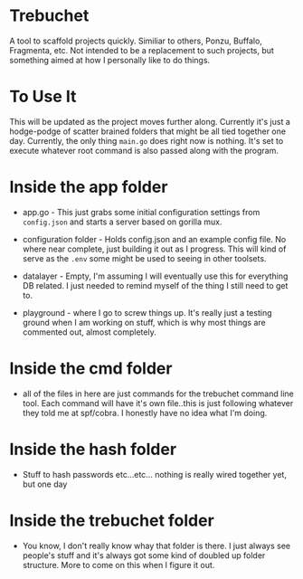 # Trebuchet
A tool to scaffold projects quickly.  Similiar to others, Ponzu, Buffalo, Fragmenta, etc.  Not intended to be a replacement to 
such projects, but something aimed at how I personally like to do things.  

# To Use It
This will be updated as the project moves further along.  Currently it's just a hodge-podge of scatter brained folders that might
be all tied together one day. Currently, the only thing `main.go` does right now is nothing.  It's set to execute whatever root 
command is also passed along with the program.

# Inside the app folder
  - app.go - This just grabs some initial configuration settings from `config.json` and starts a server based on gorilla mux.
  
  - configuration folder - Holds config.json and an example config file.  No where near complete, just building it out as I
    progress.  This will kind of serve as the `.env` some might be used to seeing in other toolsets.
    
  - datalayer - Empty, I'm assuming I will eventually use this for everything DB related.  I just needed to remind myself of
    the thing I still need to get to.
    
  - playground - where I go to screw things up.  It's really just a testing ground when I am working on stuff, which is why most
    things are commented out, almost completely.
    
# Inside the cmd folder
  - all of the files in here are just commands for the trebuchet command line tool. Each command will have it's own file..this
    is just following whatever they told me at spf/cobra.  I honestly have no idea what I'm doing.
    
# Inside the hash folder
  - Stuff to hash passwords etc...etc... nothing is really wired together yet, but one day
  
# Inside the trebuchet folder
  - You know, I don't really know whay that folder is there.  I just always see people's stuff and it's always got some kind of
    doubled up folder structure.  More to come on this when I figure it out.
